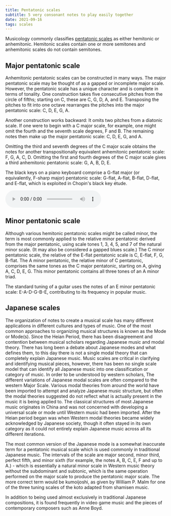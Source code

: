```yaml
---
title: Pentatonic scales
subtitle: 5 very consonant notes to play easily together
date: 2021-09-16
tags: scales
---
```



Musicology commonly classifies [pentatonic scales](https://en.wikipedia.org/wiki/Pentatonic_scale) as either hemitonic or anhemitonic. Hemitonic scales contain one or more semitones and anhemitonic scales do not contain semitones. 

## Major pentatonic scale

<chroma-profile  :chroma="'101010010100'" />

Anhemitonic pentatonic scales can be constructed in many ways. The major pentatonic scale may be thought of as a gapped or incomplete major scale. However, the pentatonic scale has a unique character and is complete in terms of tonality. One construction takes five consecutive pitches from the circle of fifths; starting on C, these are C, G, D, A, and E. Transposing the pitches to fit into one octave rearranges the pitches into the major pentatonic scale: C, D, E, G, A. 

Another construction works backward: It omits two pitches from a diatonic scale. If one were to begin with a C major scale, for example, one might omit the fourth and the seventh scale degrees, F and B. The remaining notes then make up the major pentatonic scale: C, D, E, G, and A.

Omitting the third and seventh degrees of the C major scale obtains the notes for another transpositionally equivalent anhemitonic pentatonic scale: F, G, A, C, D. Omitting the first and fourth degrees of the C major scale gives a third anhemitonic pentatonic scale: G, A, B, D, E. 

The black keys on a piano keyboard comprise a G-flat major (or equivalently, F-sharp major) pentatonic scale: G-flat, A-flat, B-flat, D-flat, and E-flat, which is exploited in Chopin's black key étude. 

<audio class="mx-auto my-4" controls>
<source src="/media/audio/Frederic_Chopin_-_Opus_10_-_Twelve_Grand_Etudes_-_G_Flat_Major.mp3" type="audio/mpeg">
</audio>

## Minor pentatonic scale

<chroma-profile  :chroma="'100101010010'" />

Although various hemitonic pentatonic scales might be called minor, the term is most commonly applied to the relative minor pentatonic derived from the major pentatonic, using scale tones 1, 3, 4, 5, and 7 of the natural minor scale. (It may also be considered a gapped blues scale.) The C minor pentatonic scale, the relative of the E-flat pentatonic scale is C, E-flat, F, G, B-flat. The A minor pentatonic, the relative minor of C pentatonic, comprises the same tones as the C major pentatonic, starting on A, giving A, C, D, E, G. This minor pentatonic contains all three tones of an A minor triad.

The standard tuning of a guitar uses the notes of an E minor pentatonic scale: E-A-D-G-B-E, contributing to its frequency in popular music.

<chroma-profile  :chroma="'100101010001'" />

<chroma-profile  :chroma="'100101010100'" />


## Japanese scales

The organization of notes to create a musical scale has many different applications in different cultures and types of music. One of the most common approaches to organizing musical structures is known as the Mode or Mode(s). Since the Heian Period, there has been disagreement and contention between musical scholars regarding Japanese music and modal theory. There has long been a debate about Japanese modes and what defines them, to this day there is not a single modal theory that can completely explain Japanese music. Music scales are critical in clarifying and identifying musical pieces, however, there has been no single scale model that can identify all Japanese music into one classification or category of music. In order to be understood by western scholars, The different variations of Japanese modal scales are often compared to the western Major Scale. Various modal theories from around the world have been imported to attempt and analyze Japanese music structure, but often the modal theories suggested do not reflect what is actually present in the music it is being applied to. The classical structures of most Japanese music originates in China and was not concerned with developing a universal scale or mode until Western music had been imported. After the Heian period began was when Western modal theories became widely acknowledged by Japanese society, though it often stayed in its own category as it could not entirely explain Japanese music across all its different iterations.

The most common version of the Japanese mode is a somewhat inaccurate term for a pentatonic musical scale which is used commonly in traditional Japanese music. The intervals of the scale are major second, minor third, perfect fifth, and minor sixth (for example, the notes A, B, C, E, F and up to A.) - which is essentially a natural minor scale in Western music theory without the subdominant and subtonic, which is the same operation performed on the major scale to produce the pentatonic major scale. The more correct term would be kumoijoshi, as given by William P. Malm for one of the three tuning scales of the koto adapted from shamisen music.

In addition to being used almost exclusively in traditional Japanese compositions, it is found frequently in video game music and the pieces of contemporary composers such as Anne Boyd. 

<chroma-profile  :chroma="'101100011000'" />

<chroma-profile  :chroma="'101001010100'" />

<chroma-profile  :chroma="'110001100010'" />

<chroma-profile  :chroma="'110001011000'" />

<chroma-profile  :chroma="'110001010010'" />